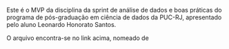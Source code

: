 Este é o MVP da disciplina da sprint de análise de dados e boas práticas do programa de pós-graduação em ciência de dados da PUC-RJ, apresentado pelo aluno Leonardo Honorato Santos.  

O arquivo encontra-se no link acima, nomeado de 
